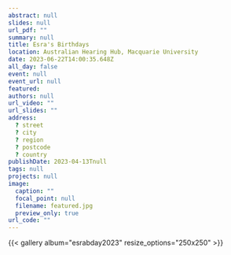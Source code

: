```yaml
---
abstract: null
slides: null
url_pdf: ""
summary: null
title: Esra's Birthdays
location: Australian Hearing Hub, Macquarie University
date: 2023-06-22T14:00:35.648Z
all_day: false
event: null
event_url: null
featured: 
authors: null
url_video: ""
url_slides: ""
address:
  ? street
  ? city
  ? region
  ? postcode
  ? country
publishDate: 2023-04-13Tnull
tags: null
projects: null
image:
  caption: ""
  focal_point: null
  filename: featured.jpg
  preview_only: true
url_code: ""
---
```


{{< gallery album="esrabday2023" resize_options="250x250" >}}
